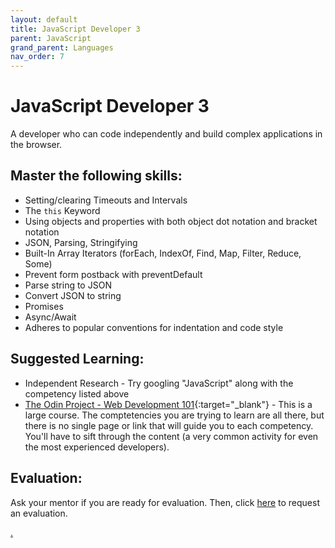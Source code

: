 ```yaml
---
layout: default
title: JavaScript Developer 3
parent: JavaScript
grand_parent: Languages
nav_order: 7
---
```

# JavaScript Developer 3

A developer who can code independently and build complex applications in the browser.

## Master the following skills:

- Setting/clearing Timeouts and Intervals
- The `this` Keyword
- Using objects and properties with both object dot notation and bracket notation
- JSON, Parsing, Stringifying
- Built-In Array Iterators (forEach, IndexOf, Find, Map, Filter, Reduce, Some)
- Prevent form postback with preventDefault
- Parse string to JSON
- Convert JSON to string
- Promises
- Async/Await
- Adheres to popular conventions for indentation and code style

## Suggested Learning:

- Independent Research - Try googling "JavaScript" along with the competency listed above
- [The Odin Project - Web Development 101](https://www.theodinproject.com/){:target="\_blank"} - This is a large course. The comptetencies you are trying to learn are all there, but there is no single page or link that will guide you to each competency. You'll have to sift through the content (a very common activity for even the most experienced developers).

## Evaluation:

Ask your mentor if you are ready for evaluation. Then, click [here](https://webdev.codex.academy/mastery-eval-2?badge=Hi3PzfAvTEOe75ricoA2RA) to request an evaluation.

[.](level-2)
